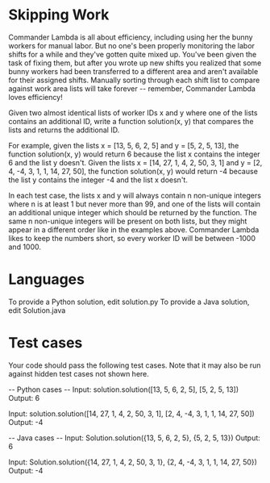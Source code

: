 Skipping Work
=============

Commander Lambda is all about efficiency, including using her the bunny workers for manual labor. But no one's been properly monitoring the labor shifts for a while and they've gotten quite mixed up. You've been given the task of fixing them, but after you wrote up new shifts you realized that some bunny workers had been transferred to a different area and aren't available for their assigned shifts. Manually sorting through each shift list to compare against work area lists will take forever -- remember, Commander Lambda loves efficiency!

Given two almost identical lists of worker IDs x and y where one of the lists contains an additional ID, write a function solution(x, y) that compares the lists and returns the additional ID.

For example, given the lists x = [13, 5, 6, 2, 5] and y = [5, 2, 5, 13], the function solution(x, y) would return 6 because the list x contains the integer 6 and the list y doesn't. Given the lists x = [14, 27, 1, 4, 2, 50, 3, 1] and y = [2, 4, -4, 3, 1, 1, 14, 27, 50], the function solution(x, y) would return -4 because the list y contains the integer -4 and the list x doesn't.

In each test case, the lists x and y will always contain n non-unique integers where n is at least 1 but never more than 99, and one of the lists will contain an additional unique integer which should be returned by the function. The same n non-unique integers will be present on both lists, but they might appear in a different order like in the examples above. Commander Lambda likes to keep the numbers short, so every worker ID will be between -1000 and 1000.

Languages
=========

To provide a Python solution, edit solution.py
To provide a Java solution, edit Solution.java

Test cases
==========
Your code should pass the following test cases.
Note that it may also be run against hidden test cases not shown here.

-- Python cases --
Input:
solution.solution([13, 5, 6, 2, 5], [5, 2, 5, 13])
Output:
    6

Input:
solution.solution([14, 27, 1, 4, 2, 50, 3, 1], [2, 4, -4, 3, 1, 1, 14, 27, 50])
Output:
    -4

-- Java cases --
Input:
Solution.solution({13, 5, 6, 2, 5}, {5, 2, 5, 13})
Output:
    6

Input:
Solution.solution({14, 27, 1, 4, 2, 50, 3, 1}, {2, 4, -4, 3, 1, 1, 14, 27, 50})
Output:
    -4